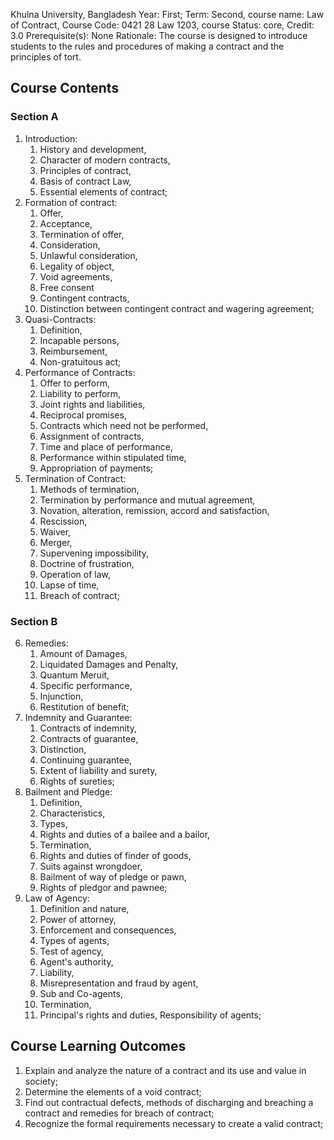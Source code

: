 Khulna University, Bangladesh
Year: First; Term: Second,
course name: Law of Contract,
Course Code: 0421 28 Law 1203,
course Status: core,
Credit: 3.0
Prerequisite(s): None
Rationale: The course is designed to introduce students to the rules and procedures of making a contract and the principles of tort.
## Course Contents
### Section A
1. Introduction:
	1. History and development,
	2. Character of modern contracts,
	3. Principles of contract,
	4. Basis of contract Law,
	5. Essential elements of contract;
2. Formation of contract:
	1. Offer,
	2. Acceptance,
	3. Termination of offer,
	4. Consideration,
	5. Unlawful consideration,
	6. Legality of object,
	7. Void agreements,
	8. Free consent
	9. Contingent contracts,
	10. Distinction between contingent contract and wagering agreement; 
3. Quasi-Contracts:
	1. Definition,
	2. Incapable persons,
	3. Reimbursement,
	4. Non-gratuitous act;
4. Performance of Contracts:
	1. Offer to perform,
	2. Liability to perform,
	3. Joint rights and liabilities,
	4. Reciprocal promises,
	5. Contracts which need not be performed,
	6. Assignment of contracts,
	7. Time and place of performance,
	8. Performance within stipulated time,
	9. Appropriation of payments;
5. Termination of Contract:
	1. Methods of termination,
	2. Termination by performance and mutual agreement,
	3. Novation, alteration, remission, accord and satisfaction,
	4. Rescission,
	5. Waiver,
	6. Merger,
	7. Supervening impossibility,
	8. Doctrine of frustration,
	9. Operation of law,
	10. Lapse of time,
	11. Breach of contract;

### Section B
6. Remedies:
	1. Amount of Damages,
	2. Liquidated Damages and Penalty,
	3. Quantum Meruit,
	4. Specific performance,
	5. Injunction,
	6. Restitution of benefit;
7. Indemnity and Guarantee:
	1. Contracts of indemnity,
	2. Contracts of guarantee,
	3. Distinction,
	4. Continuing guarantee,
	5. Extent of liability and surety,
	6. Rights of sureties;
8. Bailment and Pledge:
	1. Definition,
	2. Characteristics,
	3. Types,
	4. Rights and duties of a bailee and a bailor,
	5. Termination,
	6. Rights and duties of finder of goods,
	7. Suits against wrongdoer,
	8. Bailment of way of pledge or pawn,
	9. Rights of pledgor and pawnee;
9. Law of Agency:
	1. Definition and nature,
	2. Power of attorney,
	3. Enforcement and consequences,
	4. Types of agents,
	5. Test of agency,
	6. Agent's authority, 
	7. Liability, 
	8. Misrepresentation and fraud by agent,
	9. Sub and Co-agents,
	10. Termination,
	11. Principal's rights and duties, Responsibility of agents;


## Course Learning Outcomes
1. Explain and analyze the nature of a contract and its use and value in society;
2. Determine the elements of a void contract;
3. Find out contractual defects, methods of discharging and breaching a contract and remedies for breach of contract;
4. Recognize the formal requirements necessary to create a valid contract;
